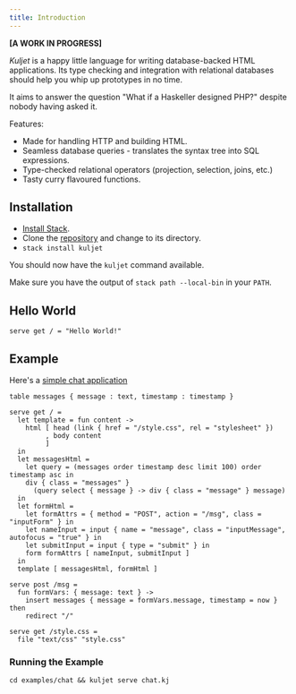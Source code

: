 ```yaml
---
title: Introduction
---
```


**[A WORK IN PROGRESS]**

*Kuljet* is a happy little language for writing database-backed HTML applications.
Its type checking and integration with relational databases should help you whip up
prototypes in no time.

It aims to answer the question "What if a Haskeller designed PHP?" despite
nobody having asked it.

Features:

* Made for handling HTTP and building HTML.
* Seamless database queries - translates the syntax tree into SQL expressions.
* Type-checked relational operators (projection, selection, joins, etc.)
* Tasty curry flavoured functions.

## Installation

* [Install Stack](https://docs.haskellstack.org/en/stable/install_and_upgrade/).
* Clone the [repository](https://github.com/KMahoney/kuljet) and change to its directory.
* `stack install kuljet`

You should now have the `kuljet` command available.

Make sure you have the output of `stack path --local-bin` in your `PATH`.

## Hello World

```kuljet
serve get / = "Hello World!"
```

## Example

Here's a [simple chat application](https://chat.kuljet.com)

```kuljet
table messages { message : text, timestamp : timestamp }

serve get / =
  let template = fun content ->
    html [ head (link { href = "/style.css", rel = "stylesheet" })
         , body content
         ]
  in
  let messagesHtml =
    let query = (messages order timestamp desc limit 100) order timestamp asc in
    div { class = "messages" }
      (query select { message } -> div { class = "message" } message)
  in
  let formHtml =
    let formAttrs = { method = "POST", action = "/msg", class = "inputForm" } in
    let nameInput = input { name = "message", class = "inputMessage", autofocus = "true" } in
    let submitInput = input { type = "submit" } in
    form formAttrs [ nameInput, submitInput ]
  in
  template [ messagesHtml, formHtml ]

serve post /msg =
  fun formVars: { message: text } ->
    insert messages { message = formVars.message, timestamp = now } then
    redirect "/"

serve get /style.css =
  file "text/css" "style.css"
```

### Running the Example

```
cd examples/chat && kuljet serve chat.kj
```
